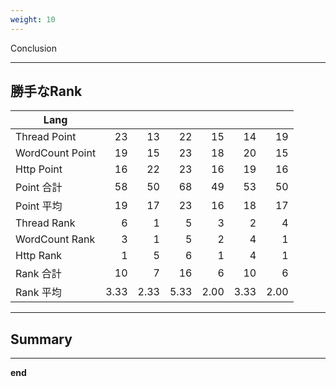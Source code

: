 ```yaml
---
weight: 10
---
```


<!-- : .text-data -->Conclusion


---

## 勝手なRank



| Lang            | <i class="icon-cplusplus"></i> | <i class="icon-java"></i> | <i class="icon-python"></i> | <i class="icon-scala"></i> | <i class="icon-rust"></i> | <i class="icon-go"></i> |
| --------------- | ------------------------------:| -------------------------:| ---------------------------:| --------------------------:| -------------------------:| -----------------------:|
| Thread Point    |                             23 |                        13 |                          22 |                         15 |                        14 |                      19 |
| WordCount Point |                             19 |                        15 |                          23 |                         18 |                        20 |                      15 |
| Http Point      |                             16 |                        22 |                          23 |                         16 |                        19 |                      16 |
| Point 合計      |                             58 |                        50 |                          68 |                         49 |                        53 |                      50 |
| Point 平均      |                             19 |                        17 |                           23 |                          16 |                         18 |                       17 |
| Thread Rank     |                              6 |                         1 |                           5 |                          3 |                         2 |                       4 |
| WordCount Rank  |                              3 |                         1 |                           5 |                          2 |                         4 |                       1 |
| Http Rank       |                              1 |                         5 |                           6 |                          1 |                         4 |                       1 |
| Rank 合計       |                             10 |                         7 |                          16 |                          6 |                        10 |                       6 |
| Rank 平均       |                             3.33 |                         2.33 |                          5.33 |                          2.00 |                        3.33 |                       2.00 |



---

## Summary





---
<!--: .wrap bg=bg-black bg=aligncenter bgimage=https://source.unsplash.com/bj3l739cwc8 -->

<b class="text-data bg-trans-light">end</b>
